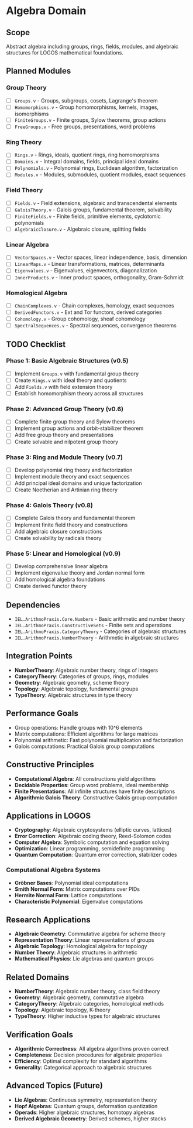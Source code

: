 # Algebra Domain

## Scope
Abstract algebra including groups, rings, fields, modules, and algebraic structures for LOGOS mathematical foundations.

## Planned Modules

### Group Theory
- [ ] `Groups.v` - Groups, subgroups, cosets, Lagrange's theorem
- [ ] `Homomorphisms.v` - Group homomorphisms, kernels, images, isomorphisms
- [ ] `FiniteGroups.v` - Finite groups, Sylow theorems, group actions
- [ ] `FreeGroups.v` - Free groups, presentations, word problems

### Ring Theory
- [ ] `Rings.v` - Rings, ideals, quotient rings, ring homomorphisms
- [ ] `Domains.v` - Integral domains, fields, principal ideal domains
- [ ] `Polynomials.v` - Polynomial rings, Euclidean algorithm, factorization
- [ ] `Modules.v` - Modules, submodules, quotient modules, exact sequences

### Field Theory
- [ ] `Fields.v` - Field extensions, algebraic and transcendental elements
- [ ] `GaloisTheory.v` - Galois groups, fundamental theorem, solvability
- [ ] `FiniteFields.v` - Finite fields, primitive elements, cyclotomic polynomials
- [ ] `AlgebraicClosure.v` - Algebraic closure, splitting fields

### Linear Algebra
- [ ] `VectorSpaces.v` - Vector spaces, linear independence, basis, dimension
- [ ] `LinearMaps.v` - Linear transformations, matrices, determinants
- [ ] `Eigenvalues.v` - Eigenvalues, eigenvectors, diagonalization
- [ ] `InnerProducts.v` - Inner product spaces, orthogonality, Gram-Schmidt

### Homological Algebra
- [ ] `ChainComplexes.v` - Chain complexes, homology, exact sequences
- [ ] `DerivedFunctors.v` - Ext and Tor functors, derived categories
- [ ] `Cohomology.v` - Group cohomology, sheaf cohomology
- [ ] `SpectralSequences.v` - Spectral sequences, convergence theorems

## TODO Checklist

### Phase 1: Basic Algebraic Structures (v0.5)
- [ ] Implement `Groups.v` with fundamental group theory
- [ ] Create `Rings.v` with ideal theory and quotients
- [ ] Add `Fields.v` with field extension theory
- [ ] Establish homomorphism theory across all structures

### Phase 2: Advanced Group Theory (v0.6)
- [ ] Complete finite group theory and Sylow theorems
- [ ] Implement group actions and orbit-stabilizer theorem
- [ ] Add free group theory and presentations
- [ ] Create solvable and nilpotent group theory

### Phase 3: Ring and Module Theory (v0.7)
- [ ] Develop polynomial ring theory and factorization
- [ ] Implement module theory and exact sequences
- [ ] Add principal ideal domains and unique factorization
- [ ] Create Noetherian and Artinian ring theory

### Phase 4: Galois Theory (v0.8)
- [ ] Complete Galois theory and fundamental theorem
- [ ] Implement finite field theory and constructions
- [ ] Add algebraic closure constructions
- [ ] Create solvability by radicals theory

### Phase 5: Linear and Homological (v0.9)
- [ ] Develop comprehensive linear algebra
- [ ] Implement eigenvalue theory and Jordan normal form
- [ ] Add homological algebra foundations
- [ ] Create derived functor theory

## Dependencies
- `IEL.ArithmoPraxis.Core.Numbers` - Basic arithmetic and number theory
- `IEL.ArithmoPraxis.ConstructiveSets` - Finite sets and operations
- `IEL.ArithmoPraxis.CategoryTheory` - Categories of algebraic structures
- `IEL.ArithmoPraxis.NumberTheory` - Arithmetic in algebraic structures

## Integration Points
- **NumberTheory**: Algebraic number theory, rings of integers
- **CategoryTheory**: Categories of groups, rings, modules
- **Geometry**: Algebraic geometry, scheme theory
- **Topology**: Algebraic topology, fundamental groups
- **TypeTheory**: Algebraic structures in type theory

## Performance Goals
- Group operations: Handle groups with 10^6 elements
- Matrix computations: Efficient algorithms for large matrices
- Polynomial arithmetic: Fast polynomial multiplication and factorization
- Galois computations: Practical Galois group computations

## Constructive Principles
- **Computational Algebra**: All constructions yield algorithms
- **Decidable Properties**: Group word problems, ideal membership
- **Finite Presentations**: All infinite structures have finite descriptions
- **Algorithmic Galois Theory**: Constructive Galois group computation

## Applications in LOGOS
- **Cryptography**: Algebraic cryptosystems (elliptic curves, lattices)
- **Error Correction**: Algebraic coding theory, Reed-Solomon codes
- **Computer Algebra**: Symbolic computation and equation solving
- **Optimization**: Linear programming, semidefinite programming
- **Quantum Computation**: Quantum error correction, stabilizer codes

### Computational Algebra Systems
- **Gröbner Bases**: Polynomial ideal computations
- **Smith Normal Form**: Matrix computations over PIDs
- **Hermite Normal Form**: Lattice computations
- **Characteristic Polynomial**: Eigenvalue computations

## Research Applications
- **Algebraic Geometry**: Commutative algebra for scheme theory
- **Representation Theory**: Linear representations of groups
- **Algebraic Topology**: Homological algebra for topology
- **Number Theory**: Algebraic structures in arithmetic
- **Mathematical Physics**: Lie algebras and quantum groups

## Related Domains
- **NumberTheory**: Algebraic number theory, class field theory
- **Geometry**: Algebraic geometry, commutative algebra
- **CategoryTheory**: Algebraic categories, homological methods
- **Topology**: Algebraic topology, K-theory
- **TypeTheory**: Higher inductive types for algebraic structures

## Verification Goals
- **Algorithmic Correctness**: All algebra algorithms proven correct
- **Completeness**: Decision procedures for algebraic properties
- **Efficiency**: Optimal complexity for standard algorithms
- **Generality**: Categorical approach to algebraic structures

## Advanced Topics (Future)
- **Lie Algebras**: Continuous symmetry, representation theory
- **Hopf Algebras**: Quantum groups, deformation quantization
- **Operads**: Higher algebraic structures, homotopy algebras
- **Derived Algebraic Geometry**: Derived schemes, higher stacks

